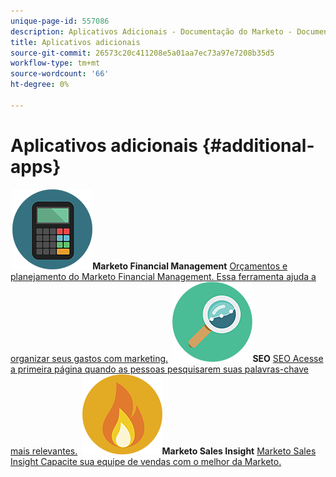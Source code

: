 ```yaml
---
unique-page-id: 557086
description: Aplicativos Adicionais - Documentação do Marketo - Documentação do produto
title: Aplicativos adicionais
source-git-commit: 26573c20c411208e5a01aa7ec73a97e7208b35d5
workflow-type: tm+mt
source-wordcount: '66'
ht-degree: 0%

---
```



# Aplicativos adicionais {#additional-apps}

**&#x200B; ![Marketo Financial Management](assets/office-09.png)Marketo Financial Management** [Orçamentos e planejamento do Marketo Financial Management. Essa ferramenta ajuda a organizar seus gastos com marketing.](https://docs.marketo.com/display/DOCS/Marketo+Financial+Management)     **&#x200B; ![SEO](assets/seo-15.png)SEO** [SEO Acesse a primeira página quando as pessoas pesquisarem suas palavras-chave mais relevantes.](https://docs.marketo.com/display/DOCS/SEO)     **&#x200B; ![Marketo Sales Insight](assets/alerts-10.png)Marketo Sales Insight** [Marketo Sales Insight Capacite sua equipe de vendas com o melhor da Marketo.](https://docs.marketo.com/display/DOCS/Marketo+Sales+Insight)
